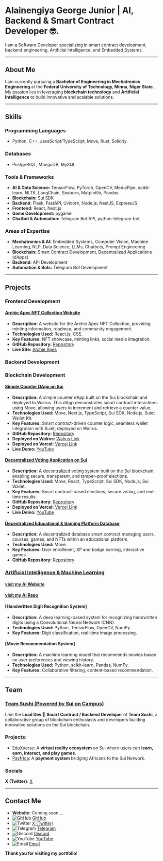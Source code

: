   # Alainengiya George Junior | AI, Backend & Smart Contract Developer 🤓.

I am a Software Developer specializing in smart contract development, backend engineering, Artificial Intelligence, and Embedded Systems.

---

## About Me

I am currently pursuing a **Bachelor of Engineering in Mechatronics Engineering** at the **Federal University of Technology, Minna, Niger State**. My passion lies in leveraging **blockchain technology** and **Artificial Intelligence** to build innovative and scalable solutions.

---

## Skills

### **Programming Languages**  
- Python, C++, JavaScript/TypeScript, Move, Rust, Solidity.  

### **Databases**  
- PostgreSQL, MongoDB, MySQL.  

### **Tools & Frameworks**  
- **AI & Data Science:** TensorFlow, PyTorch, OpenCV, MediaPipe, scikit-learn, NLTK, LangChain, Seaborn, Matplotlib, Pandas  
- **Blockchain:** Sui SDK  
- **Backend:** Flask, FastAPI, Uvicorn, Node.js, NestJS, ExpressJS  
- **Frontend:** React, Next.js  
- **Game Development:** pygame  
- **Chatbot & Automation:** Telegram Bot API, python-telegram-bot  

### **Areas of Expertise**  
- **Mechatronics & AI:** Embedded Systems, Computer Vision, Machine Learning, NLP, Data Science, LLMs, Chatbots, Prompt Engineering  
- **Blockchain:** Smart Contract Development, Decentralized Applications (dApps)  
- **Backend:** API Development  
- **Automation & Bots:** Telegram Bot Development  

---

## Projects

### **Frontend Development**

#### [Archie Apes NFT Collection Website](https://www.archieapes.com/)
- **Description:** A website for the Archie Apes NFT Collection, providing minting information, roadmap, and community engagement.
- **Technologies Used:** React.js, CSS.
- **Key Features:** NFT showcase, minting links, social media integration.
- **GitHub Repository:** [Repository](https://github.com/blockchainBard101/archie-apes)
- **Live Site:** [Archie Apes](https://www.archieapes.com/)

### **Backend Development**


### **Blockchain Development**

#### [Simple Counter DApp on Sui](https://github.com/blockchainBard101/simple-counter)
- **Description:** A simple counter dApp built on the Sui blockchain and deployed to Walrus. This dApp demonstrates smart contract interactions using Move, allowing users to increment and retrieve a counter value.
- **Technologies Used:** Move, Next.js, TypeScript, Sui SDK, Node.js, Suiet Wallet Kit.
- **Key Features:** Smart contract-driven counter logic, seamless wallet integration with Suiet, deployed on Walrus.
- **GitHub Repository:** [Repository](https://github.com/blockchainBard101/simple-counter)
- **Deployed on Walrus:** [Walrus Link](https://1uk08g3ttc3nzh2rpeogjs4j8dzqo2kam172ngzt738al2oyge.walrus.site/)
- **Deployed  on Vercel:** [Vercel Link](#)
- **Live Demo:** [YouTube](#)

#### [Decentralized Voting Application on Sui](https://github.com/blockchainBard101/Decentralized-voting-app-sui)
- **Description:** A decentralized voting system built on the Sui blockchain, enabling secure, transparent, and tamper-proof elections.
- **Technologies Used:** Move, React, TypeScript, Sui SDK, Node.js, Sui Wallet.
- **Key Features:** Smart contract-based elections, secure voting, and real-time results.
- **GitHub Repository:** [Repository](https://github.com/blockchainBard101/Decentralized-voting-app-sui)
- **Deployed  on Vercel:** [Vercel Link](https://decentralized-voting-app-sui.vercel.app/)
- **Live Demo:** [YouTube](https://www.youtube.com/watch?v=KiHmlAuvpRI)

#### [Decentralized Educational & Gaming Platform Database](https://github.com/TeamSushiSui/EduverseX-smart-contract/blob/main/smart-contracts%2FeduverseX_database%2Fsources%2Feduversex_database.move)
- **Description:** A decentralized database smart contract managing users, courses, games, and NFTs within an educational platform.
- **Technologies Used:** Move.
- **Key Features:** User enrollment, XP and badge earning, interactive games.
- **GitHub Repository:** [Repository](https://github.com/TeamSushiSui/EduverseX-smart-contract/blob/main/smart-contracts%2FeduverseX_database%2Fsources%2Feduversex_database.move)

### **[Artificial Intelligence & Machine Learning](https://github.com/aiBard101)**
#### [visit my Ai Website](https://aibard.code.blog/)
#### [visit my Ai Repo](https://github.com/aiBard101/)

#### [Handwritten Digit Recognition System]
- **Description:** A deep learning-based system for recognizing handwritten digits using a Convolutional Neural Network (CNN).
- **Technologies Used:** Python, TensorFlow, OpenCV, NumPy.
- **Key Features:** Digit classification, real-time image processing.

#### [Movie Recommendation System]
- **Description:** A machine learning model that recommends movies based on user preferences and viewing history.
- **Technologies Used:** Python, scikit-learn, Pandas, NumPy.
- **Key Features:** Collaborative filtering, content-based recommendation.

---

## Team

### [Team Sushi (Powered by Sui on Campus)](https://github.com/TeamSushiSui)

I am the **Lead Dev || Smart Contract / Backend Developer** of **Team Sushi**, a collaborative group of blockchain enthusiasts and developers building innovative solutions on the Sui blockchain.

### Projects:
- [EduXverse](https://edu-xverse-frontend.vercel.app/home): A **virtual reality ecosystem** on Sui where users can **learn, earn, interact, and play games**.
- [Payfrica](https://payfrica.vercel.app/): A **payment system** bridging Africans to the Sui Network.

### Socials
**X (Twitter):** [X](https://x.com/TeamSushi_)

---

## Contact Me

- **Website:** Coming soon....
- ![GitHub](https://img.shields.io/badge/GitHub-100000?style=for-the-badge&logo=github&logoColor=white) [GitHub](https://github.com/blockchainBard101)
- ![Twitter](https://img.shields.io/badge/X-1DA1F2?style=for-the-badge&logo=twitter&logoColor=white) [X (Twitter)](https://x.com/web3Bard101)
- ![Telegram](https://img.shields.io/badge/Telegram-26A5E4?style=for-the-badge&logo=telegram&logoColor=white) [Telegram](https://t.me/blockchainbard_ai)
- ![Discord](https://img.shields.io/badge/Discord-5865F2?style=for-the-badge&logo=discord&logoColor=white) [Discord](web3bard101)
- ![YouTube](https://img.shields.io/badge/YouTube-FF0000?style=for-the-badge&logo=youtube&logoColor=white) [YouTube](https://www.youtube.com/@blockchainbard_ai)
- ![Email](https://img.shields.io/badge/Email-D14836?style=for-the-badge&logo=gmail&logoColor=white) [Email](mailto:bchainbard.annonymousasquare@gmail.com)

**Thank you for visiting my portfolio!**

